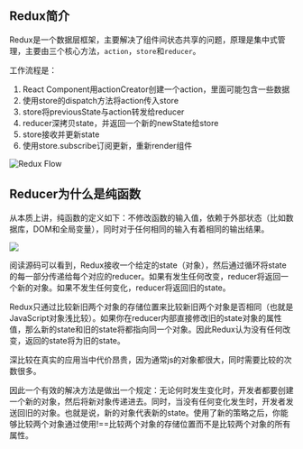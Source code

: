 ## Redux简介

Redux是一个数据层框架，主要解决了组件间状态共享的问题，原理是集中式管理，主要由三个核心方法，`action`，`store`和`reducer`。

工作流程是：

1. React Component用actionCreator创建一个action，里面可能包含一些数据
2. 使用store的dispatch方法将action传入store
3. store将previousState与action转发给reducer
4. reducer深拷贝state，并返回一个新的newState给store
5. store接收并更新state
6. 使用store.subscribe订阅更新，重新render组件

![Redux Flow](<https://github.com/sankigan/Front-End-Summary/blob/master/image/redux.png>)

## Reducer为什么是纯函数

从本质上讲，纯函数的定义如下：不修改函数的输入值，依赖于外部状态（比如数据库，DOM和全局变量），同时对于任何相同的输入有着相同的输出结果。

![](https://github.com/huyaocode/webKnowledge/blob/master/img/pureRedux.png)

阅读源码可以看到，Redux接收一个给定的state（对象），然后通过循环将state的每一部分传递给每个对应的reducer。如果有发生任何改变，reducer将返回一个新的对象。如果不发生任何变化，reducer将返回旧的state。

Redux只通过比较新旧两个对象的存储位置来比较新旧两个对象是否相同（也就是JavaScript对象浅比较）。如果你在reducer内部直接修改旧的state对象的属性值，那么新的state和旧的state将都指向同一个对象。因此Redux认为没有任何改变，返回的state将为旧的state。

深比较在真实的应用当中代价昂贵，因为通常js的对象都很大，同时需要比较的次数很多。

因此一个有效的解决方法是做出一个规定：无论何时发生变化时，开发者都要创建一个新的对象，然后将新对象传递进去。同时，当没有任何变化发生时，开发者发送回旧的对象。也就是说，新的对象代表新的state。使用了新的策略之后，你能够比较两个对象通过使用!==比较两个对象的存储位置而不是比较两个对象的所有属性。
